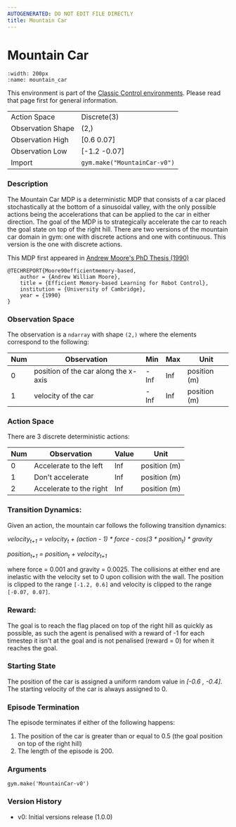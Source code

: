 ```yaml
---
AUTOGENERATED: DO NOT EDIT FILE DIRECTLY
title: Mountain Car
---
```


# Mountain Car

```{figure} ../../static/videos/classic_control/mountain_car.gif 
:width: 200px
:name: mountain_car
```

This environment is part of the <a href='..'>Classic Control environments</a>. Please read that page first for general information.

|   |   |
|---|---|
| Action Space | Discrete(3) |
| Observation Shape | (2,) |
| Observation High | [0.6  0.07] |
| Observation Low | [-1.2  -0.07] |
| Import | `gym.make("MountainCar-v0")` | 


### Description

The Mountain Car MDP is a deterministic MDP that consists of a car placed stochastically
at the bottom of a sinusoidal valley, with the only possible actions being the accelerations
that can be applied to the car in either direction. The goal of the MDP is to strategically
accelerate the car to reach the goal state on top of the right hill. There are two versions
of the mountain car domain in gym: one with discrete actions and one with continuous.
This version is the one with discrete actions.

This MDP first appeared in [Andrew Moore's PhD Thesis (1990)](https://www.cl.cam.ac.uk/techreports/UCAM-CL-TR-209.pdf)

```
@TECHREPORT{Moore90efficientmemory-based,
    author = {Andrew William Moore},
    title = {Efficient Memory-based Learning for Robot Control},
    institution = {University of Cambridge},
    year = {1990}
}
```

### Observation Space

The observation is a `ndarray` with shape `(2,)` where the elements correspond to the following:

| Num | Observation                                                 | Min                | Max    | Unit |
|-----|-------------------------------------------------------------|--------------------|--------|------|
| 0   | position of the car along the x-axis                        | -Inf               | Inf    | position (m) |
| 1   | velocity of the car                                         | -Inf               | Inf  | position (m) |

### Action Space

There are 3 discrete deterministic actions:

| Num | Observation                                                 | Value   | Unit |
|-----|-------------------------------------------------------------|---------|------|
| 0   | Accelerate to the left                                      | Inf    | position (m) |
| 1   | Don't accelerate                                            | Inf  | position (m) |
| 2   | Accelerate to the right                                     | Inf    | position (m) |

### Transition Dynamics:

Given an action, the mountain car follows the following transition dynamics:

*velocity<sub>t+1</sub> = velocity<sub>t</sub> + (action - 1) * force - cos(3 * position<sub>t</sub>) * gravity*

*position<sub>t+1</sub> = position<sub>t</sub> + velocity<sub>t+1</sub>*

where force = 0.001 and gravity = 0.0025. The collisions at either end are inelastic with the velocity set to 0 upon collision with the wall. The position is clipped to the range `[-1.2, 0.6]` and velocity is clipped to the range `[-0.07, 0.07]`.


### Reward:

The goal is to reach the flag placed on top of the right hill as quickly as possible, as such the agent is penalised with a reward of -1 for each timestep it isn't at the goal and is not penalised (reward = 0) for when it reaches the goal.

### Starting State

The position of the car is assigned a uniform random value in *[-0.6 , -0.4]*. The starting velocity of the car is always assigned to 0.

### Episode Termination

The episode terminates if either of the following happens:
1. The position of the car is greater than or equal to 0.5 (the goal position on top of the right hill)
2. The length of the episode is 200.


### Arguments

```
gym.make('MountainCar-v0')
```

### Version History

* v0: Initial versions release (1.0.0)
